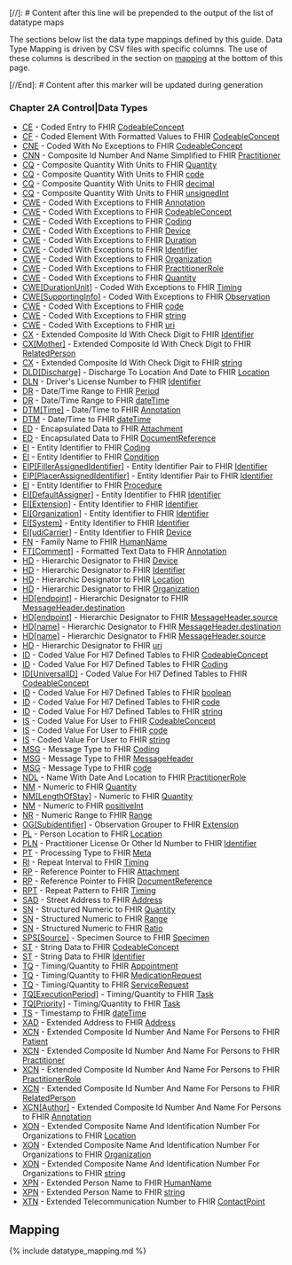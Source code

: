 [//]: # Content after this line will be prepended to the output of the list of datatype maps

The sections below list the data type mappings defined by this guide.
Data Type Mapping is driven by CSV files with specific columns. The use of these columns
is described in the section on [mapping](#mapping) at the bottom of this page.

[//End]: # Content after this marker will be updated during generation

### Chapter 2A  Control|Data Types

* [CE](ConceptMap-datatype-ce-to-codeableconcept.html) - Coded Entry to FHIR [CodeableConcept](http://hl7.org/fhir/R4/datatypes.html#codeableconcept)
* [CF](ConceptMap-datatype-cf-to-codeableconcept.html) - Coded Element With Formatted Values to FHIR [CodeableConcept](http://hl7.org/fhir/R4/datatypes.html#codeableconcept)
* [CNE](ConceptMap-datatype-cne-to-codeableconcept.html) - Coded With No Exceptions to FHIR [CodeableConcept](http://hl7.org/fhir/R4/datatypes.html#codeableconcept)
* [CNN](ConceptMap-datatype-cnn-to-practitioner.html) - Composite Id Number And Name Simplified to FHIR [Practitioner](http://hl7.org/fhir/R4/practitioner.html)
* [CQ](ConceptMap-datatype-cq-to-quantity.html) - Composite Quantity With Units to FHIR [Quantity](http://hl7.org/fhir/R4/datatypes.html#quantity)
* [CQ](ConceptMap-datatype-cq-to-code.html) - Composite Quantity With Units to FHIR [code](http://hl7.org/fhir/R4/datatypes.html#code)
* [CQ](ConceptMap-datatype-cq-to-decimal.html) - Composite Quantity With Units to FHIR [decimal](http://hl7.org/fhir/R4/datatypes.html#decimal)
* [CQ](ConceptMap-datatype-cq-to-unsignedint.html) - Composite Quantity With Units to FHIR [unsignedInt](http://hl7.org/fhir/R4/datatypes.html#unsignedint)
* [CWE](ConceptMap-datatype-cwe-to-annotation.html) - Coded With Exceptions to FHIR [Annotation](http://hl7.org/fhir/R4/datatypes.html#annotation)
* [CWE](ConceptMap-datatype-cwe-to-codeableconcept.html) - Coded With Exceptions to FHIR [CodeableConcept](http://hl7.org/fhir/R4/datatypes.html#codeableconcept)
* [CWE](ConceptMap-datatype-cwe-to-coding.html) - Coded With Exceptions to FHIR [Coding](http://hl7.org/fhir/R4/datatypes.html#coding)
* [CWE](ConceptMap-datatype-cwe-to-device.html) - Coded With Exceptions to FHIR [Device](http://hl7.org/fhir/R4/device.html)
* [CWE](ConceptMap-datatype-cwe-to-duration.html) - Coded With Exceptions to FHIR [Duration](http://hl7.org/fhir/R4/datatypes.html#duration)
* [CWE](ConceptMap-datatype-cwe-to-identifier.html) - Coded With Exceptions to FHIR [Identifier](http://hl7.org/fhir/R4/datatypes.html#identifier)
* [CWE](ConceptMap-datatype-cwe-to-organization.html) - Coded With Exceptions to FHIR [Organization](http://hl7.org/fhir/R4/organization.html)
* [CWE](ConceptMap-datatype-cwe-to-practitionerrole.html) - Coded With Exceptions to FHIR [PractitionerRole](http://hl7.org/fhir/R4/practitionerrole.html)
* [CWE](ConceptMap-datatype-cwe-to-quantity.html) - Coded With Exceptions to FHIR [Quantity](http://hl7.org/fhir/R4/datatypes.html#quantity)
* [CWE[DurationUnit]](ConceptMap-datatype-cwe-durationunit-to-timing.html) - Coded With Exceptions to FHIR [Timing](http://hl7.org/fhir/R4/datatypes.html#timing)
* [CWE[SupportingInfo]](ConceptMap-datatype-cwe-supportinginfo-to-observation.html) - Coded With Exceptions to FHIR [Observation](http://hl7.org/fhir/R4/observation.html)
* [CWE](ConceptMap-datatype-cwe-to-code.html) - Coded With Exceptions to FHIR [code](http://hl7.org/fhir/R4/datatypes.html#code)
* [CWE](ConceptMap-datatype-cwe-to-string.html) - Coded With Exceptions to FHIR [string](http://hl7.org/fhir/R4/datatypes.html#string)
* [CWE](ConceptMap-datatype-cwe-to-uri.html) - Coded With Exceptions to FHIR [uri](http://hl7.org/fhir/R4/datatypes.html#uri)
* [CX](ConceptMap-datatype-cx-to-identifier.html) - Extended Composite Id With Check Digit to FHIR [Identifier](http://hl7.org/fhir/R4/datatypes.html#identifier)
* [CX[Mother]](ConceptMap-datatype-cx-mother-to-relatedperson.html) - Extended Composite Id With Check Digit to FHIR [RelatedPerson](http://hl7.org/fhir/R4/relatedperson.html)
* [CX](ConceptMap-datatype-cx-to-string.html) - Extended Composite Id With Check Digit to FHIR [string](http://hl7.org/fhir/R4/datatypes.html#string)
* [DLD[Discharge]](ConceptMap-datatype-dld-discharge-to-location.html) - Discharge To Location And Date to FHIR [Location](http://hl7.org/fhir/R4/location.html)
* [DLN](ConceptMap-datatype-dln-to-identifier.html) - Driver's License Number to FHIR [Identifier](http://hl7.org/fhir/R4/datatypes.html#identifier)
* [DR](ConceptMap-datatype-dr-to-period.html) - Date/Time Range to FHIR [Period](http://hl7.org/fhir/R4/datatypes.html#period)
* [DR](ConceptMap-datatype-dr-to-datetime.html) - Date/Time Range to FHIR [dateTime](http://hl7.org/fhir/R4/datatypes.html#datetime)
* [DTM[Time]](ConceptMap-datatype-dtm-time-to-annotation.html) - Date/Time to FHIR [Annotation](http://hl7.org/fhir/R4/datatypes.html#annotation)
* [DTM](ConceptMap-datatype-dtm-to-datetime.html) - Date/Time to FHIR [dateTime](http://hl7.org/fhir/R4/datatypes.html#datetime)
* [ED](ConceptMap-datatype-ed-to-attachment.html) - Encapsulated Data to FHIR [Attachment](http://hl7.org/fhir/R4/datatypes.html#attachment)
* [ED](ConceptMap-datatype-ed-to-documentreference.html) - Encapsulated Data to FHIR [DocumentReference](http://hl7.org/fhir/R4/documentreference.html)
* [EI](ConceptMap-datatype-ei-to-coding.html) - Entity Identifier to FHIR [Coding](http://hl7.org/fhir/R4/datatypes.html#coding)
* [EI](ConceptMap-datatype-ei-to-condition.html) - Entity Identifier to FHIR [Condition](http://hl7.org/fhir/R4/condition.html)
* [EIP[FillerAssignedIdentifier]](ConceptMap-datatype-eip-fillerassignedidentifier-to-identifier.html) - Entity Identifier Pair to FHIR [Identifier](http://hl7.org/fhir/R4/datatypes.html#identifier)
* [EIP[PlacerAssignedIdentifier]](ConceptMap-datatype-eip-placerassignedidentifier-to-identifier.html) - Entity Identifier Pair to FHIR [Identifier](http://hl7.org/fhir/R4/datatypes.html#identifier)
* [EI](ConceptMap-datatype-ei-to-procedure.html) - Entity Identifier to FHIR [Procedure](http://hl7.org/fhir/R4/procedure.html)
* [EI[DefaultAssigner]](ConceptMap-datatype-ei-defaultassigner-to-identifier.html) - Entity Identifier to FHIR [Identifier](http://hl7.org/fhir/R4/datatypes.html#identifier)
* [EI[Extension]](ConceptMap-datatype-ei-extension-to-identifier.html) - Entity Identifier to FHIR [Identifier](http://hl7.org/fhir/R4/datatypes.html#identifier)
* [EI[Organization]](ConceptMap-datatype-ei-organization-to-identifier.html) - Entity Identifier to FHIR [Identifier](http://hl7.org/fhir/R4/datatypes.html#identifier)
* [EI[System]](ConceptMap-datatype-ei-system-to-identifier.html) - Entity Identifier to FHIR [Identifier](http://hl7.org/fhir/R4/datatypes.html#identifier)
* [EI[udiCarrier]](ConceptMap-datatype-ei-udicarrier-to-device.html) - Entity Identifier to FHIR [Device](http://hl7.org/fhir/R4/device.html)
* [FN](ConceptMap-datatype-fn-to-humanname.html) - Family Name to FHIR [HumanName](http://hl7.org/fhir/R4/datatypes.html#humanname)
* [FT[Comment]](ConceptMap-datatype-ft-comment-to-annotation.html) - Formatted Text Data to FHIR [Annotation](http://hl7.org/fhir/R4/datatypes.html#annotation)
* [HD](ConceptMap-datatype-hd-to-device.html) - Hierarchic Designator to FHIR [Device](http://hl7.org/fhir/R4/device.html)
* [HD](ConceptMap-datatype-hd-to-identifier.html) - Hierarchic Designator to FHIR [Identifier](http://hl7.org/fhir/R4/datatypes.html#identifier)
* [HD](ConceptMap-datatype-hd-to-location.html) - Hierarchic Designator to FHIR [Location](http://hl7.org/fhir/R4/location.html)
* [HD](ConceptMap-datatype-hd-to-organization.html) - Hierarchic Designator to FHIR [Organization](http://hl7.org/fhir/R4/organization.html)
* [HD[endpoint]](ConceptMap-datatype-hd-endpoint-to-messageheader-destination.html) - Hierarchic Designator to FHIR [MessageHeader.destination](http://hl7.org/fhir/R4/messageheader-definitions.html#messageheader.destination)
* [HD[endpoint]](ConceptMap-datatype-hd-endpoint-to-messageheader-source.html) - Hierarchic Designator to FHIR [MessageHeader.source](http://hl7.org/fhir/R4/messageheader-definitions.html#messageheader.source)
* [HD[name]](ConceptMap-datatype-hd-name-to-messageheader-destination.html) - Hierarchic Designator to FHIR [MessageHeader.destination](http://hl7.org/fhir/R4/messageheader-definitions.html#messageheader.destination)
* [HD[name]](ConceptMap-datatype-hd-name-to-messageheader-source.html) - Hierarchic Designator to FHIR [MessageHeader.source](http://hl7.org/fhir/R4/messageheader-definitions.html#messageheader.source)
* [HD](ConceptMap-datatype-hd-to-uri.html) - Hierarchic Designator to FHIR [uri](http://hl7.org/fhir/R4/datatypes.html#uri)
* [ID](ConceptMap-datatype-id-to-codeableconcept.html) - Coded Value For Hl7 Defined Tables to FHIR [CodeableConcept](http://hl7.org/fhir/R4/datatypes.html#codeableconcept)
* [ID](ConceptMap-datatype-id-to-coding.html) - Coded Value For Hl7 Defined Tables to FHIR [Coding](http://hl7.org/fhir/R4/datatypes.html#coding)
* [ID[UniversalID]](ConceptMap-datatype-id-universalid-to-codeableconcept.html) - Coded Value For Hl7 Defined Tables to FHIR [CodeableConcept](http://hl7.org/fhir/R4/datatypes.html#codeableconcept)
* [ID](ConceptMap-datatype-id-to-boolean.html) - Coded Value For Hl7 Defined Tables to FHIR [boolean](http://hl7.org/fhir/R4/datatypes.html#boolean)
* [ID](ConceptMap-datatype-id-to-code.html) - Coded Value For Hl7 Defined Tables to FHIR [code](http://hl7.org/fhir/R4/datatypes.html#code)
* [ID](ConceptMap-datatype-id-to-string.html) - Coded Value For Hl7 Defined Tables to FHIR [string](http://hl7.org/fhir/R4/datatypes.html#string)
* [IS](ConceptMap-datatype-is-to-codeableconcept.html) - Coded Value For User to FHIR [CodeableConcept](http://hl7.org/fhir/R4/datatypes.html#codeableconcept)
* [IS](ConceptMap-datatype-is-to-code.html) - Coded Value For User to FHIR [code](http://hl7.org/fhir/R4/datatypes.html#code)
* [IS](ConceptMap-datatype-is-to-string.html) - Coded Value For User to FHIR [string](http://hl7.org/fhir/R4/datatypes.html#string)
* [MSG](ConceptMap-datatype-msg-to-coding.html) - Message Type to FHIR [Coding](http://hl7.org/fhir/R4/datatypes.html#coding)
* [MSG](ConceptMap-datatype-msg-to-messageheader.html) - Message Type to FHIR [MessageHeader](http://hl7.org/fhir/R4/messageheader.html)
* [MSG](ConceptMap-datatype-msg-to-code.html) - Message Type to FHIR [code](http://hl7.org/fhir/R4/datatypes.html#code)
* [NDL](ConceptMap-datatype-ndl-to-practitionerrole.html) - Name With Date And Location to FHIR [PractitionerRole](http://hl7.org/fhir/R4/practitionerrole.html)
* [NM](ConceptMap-datatype-nm-to-quantity.html) - Numeric to FHIR [Quantity](http://hl7.org/fhir/R4/datatypes.html#quantity)
* [NM[LengthOfStay]](ConceptMap-datatype-nm-lengthofstay-to-quantity.html) - Numeric to FHIR [Quantity](http://hl7.org/fhir/R4/datatypes.html#quantity)
* [NM](ConceptMap-datatype-nm-to-positiveint.html) - Numeric to FHIR [positiveInt](http://hl7.org/fhir/R4/datatypes.html#positiveint)
* [NR](ConceptMap-datatype-nr-to-range.html) - Numeric Range to FHIR [Range](http://hl7.org/fhir/R4/datatypes.html#range)
* [OG[Subidentifier]](ConceptMap-datatype-og-subidentifier-to-extension.html) - Observation Grouper to FHIR [Extension](http://hl7.org/fhir/R4/datatypes.html#extension)
* [PL](ConceptMap-datatype-pl-to-location.html) - Person Location to FHIR [Location](http://hl7.org/fhir/R4/location.html)
* [PLN](ConceptMap-datatype-pln-to-identifier.html) - Practitioner License Or Other Id Number to FHIR [Identifier](http://hl7.org/fhir/R4/datatypes.html#identifier)
* [PT](ConceptMap-datatype-pt-to-meta.html) - Processing Type to FHIR [Meta](http://hl7.org/fhir/R4/datatypes.html#meta)
* [RI](ConceptMap-datatype-ri-to-timing.html) - Repeat Interval to FHIR [Timing](http://hl7.org/fhir/R4/datatypes.html#timing)
* [RP](ConceptMap-datatype-rp-to-attachment.html) - Reference Pointer to FHIR [Attachment](http://hl7.org/fhir/R4/datatypes.html#attachment)
* [RP](ConceptMap-datatype-rp-to-documentreference.html) - Reference Pointer to FHIR [DocumentReference](http://hl7.org/fhir/R4/documentreference.html)
* [RPT](ConceptMap-datatype-rpt-to-timing.html) - Repeat Pattern to FHIR [Timing](http://hl7.org/fhir/R4/datatypes.html#timing)
* [SAD](ConceptMap-datatype-sad-to-address.html) - Street Address to FHIR [Address](http://hl7.org/fhir/R4/datatypes.html#address)
* [SN](ConceptMap-datatype-sn-to-quantity.html) - Structured Numeric to FHIR [Quantity](http://hl7.org/fhir/R4/datatypes.html#quantity)
* [SN](ConceptMap-datatype-sn-to-range.html) - Structured Numeric to FHIR [Range](http://hl7.org/fhir/R4/datatypes.html#range)
* [SN](ConceptMap-datatype-sn-to-ratio.html) - Structured Numeric to FHIR [Ratio](http://hl7.org/fhir/R4/datatypes.html#ratio)
* [SPS[Source]](ConceptMap-datatype-sps-source-to-specimen.html) - Specimen Source to FHIR [Specimen](http://hl7.org/fhir/R4/specimen.html)
* [ST](ConceptMap-datatype-st-to-codeableconcept.html) - String Data to FHIR [CodeableConcept](http://hl7.org/fhir/R4/datatypes.html#codeableconcept)
* [ST](ConceptMap-datatype-st-to-identifier.html) - String Data to FHIR [Identifier](http://hl7.org/fhir/R4/datatypes.html#identifier)
* [TQ](ConceptMap-datatype-tq-to-appointment.html) - Timing/Quantity to FHIR [Appointment](http://hl7.org/fhir/R4/appointment.html)
* [TQ](ConceptMap-datatype-tq-to-medicationrequest.html) - Timing/Quantity to FHIR [MedicationRequest](http://hl7.org/fhir/R4/medicationrequest.html)
* [TQ](ConceptMap-datatype-tq-to-servicerequest.html) - Timing/Quantity to FHIR [ServiceRequest](http://hl7.org/fhir/R4/servicerequest.html)
* [TQ[ExecutionPeriod]](ConceptMap-datatype-tq-executionperiod-to-task.html) - Timing/Quantity to FHIR [Task](http://hl7.org/fhir/R4/task.html)
* [TQ[Priority]](ConceptMap-datatype-tq-priority-to-task.html) - Timing/Quantity to FHIR [Task](http://hl7.org/fhir/R4/task.html)
* [TS](ConceptMap-datatype-ts-to-datetime.html) - Timestamp to FHIR [dateTime](http://hl7.org/fhir/R4/datatypes.html#datetime)
* [XAD](ConceptMap-datatype-xad-to-address.html) - Extended Address to FHIR [Address](http://hl7.org/fhir/R4/datatypes.html#address)
* [XCN](ConceptMap-datatype-xcn-to-patient.html) - Extended Composite Id Number And Name For Persons to FHIR [Patient](http://hl7.org/fhir/R4/patient.html)
* [XCN](ConceptMap-datatype-xcn-to-practitioner.html) - Extended Composite Id Number And Name For Persons to FHIR [Practitioner](http://hl7.org/fhir/R4/practitioner.html)
* [XCN](ConceptMap-datatype-xcn-to-practitionerrole.html) - Extended Composite Id Number And Name For Persons to FHIR [PractitionerRole](http://hl7.org/fhir/R4/practitionerrole.html)
* [XCN](ConceptMap-datatype-xcn-to-relatedperson.html) - Extended Composite Id Number And Name For Persons to FHIR [RelatedPerson](http://hl7.org/fhir/R4/relatedperson.html)
* [XCN[Author]](ConceptMap-datatype-xcn-author-to-annotation.html) - Extended Composite Id Number And Name For Persons to FHIR [Annotation](http://hl7.org/fhir/R4/datatypes.html#annotation)
* [XON](ConceptMap-datatype-xon-to-location.html) - Extended Composite Name And Identification Number For Organizations to FHIR [Location](http://hl7.org/fhir/R4/location.html)
* [XON](ConceptMap-datatype-xon-to-organization.html) - Extended Composite Name And Identification Number For Organizations to FHIR [Organization](http://hl7.org/fhir/R4/organization.html)
* [XON](ConceptMap-datatype-xon-to-string.html) - Extended Composite Name And Identification Number For Organizations to FHIR [string](http://hl7.org/fhir/R4/datatypes.html#string)
* [XPN](ConceptMap-datatype-xpn-to-humanname.html) - Extended Person Name to FHIR [HumanName](http://hl7.org/fhir/R4/datatypes.html#humanname)
* [XPN](ConceptMap-datatype-xpn-to-string.html) - Extended Person Name to FHIR [string](http://hl7.org/fhir/R4/datatypes.html#string)
* [XTN](ConceptMap-datatype-xtn-to-contactpoint.html) - Extended Telecommunication Number to FHIR [ContactPoint](http://hl7.org/fhir/R4/datatypes.html#contactpoint)
<h2 style='--heading-prefix: ""' id='mapping'>Mapping</h2>
{% include datatype_mapping.md %}
